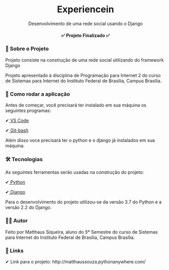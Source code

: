 <h1 align="center"> Experiencein </h1>

<p align="center"> Desenvolvimento de uma rede social usando o Django </p>

<h4 align="center"> ✅ Projeto Finalizado ✅ </h4>

###  🔎 Sobre o Projeto

<p> Projeto consiste na construção de uma rede social utilizando do framework Django</p>
<p> Projeto apresentado à disciplina de Programação para Internet 2 do curso de Sistemas para Internet do Instituto Federal de Brasília, Campus Brasília. </p>

###  📄 Como rodar a aplicação

<p> Antes de começar, você precisará ter instalado em sua máquina os seguintes programas:</p>
<p>✔<a href="https://code.visualstudio.com" > VS Code </a></p>
<p>✔<a href="https://git-scm.com/downloads"> Git-bash </a></p>

<p> Além disso voce precisará ter o python e o django já instalados em sua máquina. </p>

###  🛠 Tecnologias

<p> As seguintes ferramentas serão usadas na construção do projeto: </p>
<p>✔<a href="https://www.python.org/"> Python </a></p>
<p>✔<a href="https://www.djangoproject.com/r"> Django </a></p>

<p> Para o desenvolvimento do projeto utilizou-se da versão 3.7 do Python e a versão 2.2 do Django. </p>

### 👨‍💻 Autor

<p> Feito por Matthaus Siqueira, aluno do 5º Semestre do curso de Sistemas para Internet do Instituto Federal de Brasília, Campus Brasília. </p>

### 🔗 Links

<p> ✔ Link para o projeto: http://matthaussouza.pythonanywhere.com/</p>